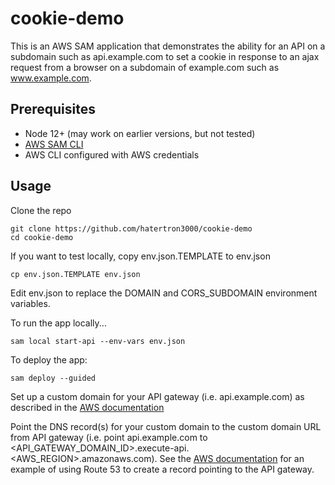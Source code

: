 # cookie-demo

This is an AWS SAM application that demonstrates the ability for an API on a subdomain such as api.example.com to set a cookie in response to an ajax request from a browser on a subdomain of example.com such as www.example.com.

## Prerequisites

- Node 12+ (may work on earlier versions, but not tested)
- [AWS SAM CLI](https://docs.aws.amazon.com/serverless-application-model/latest/developerguide/serverless-sam-cli-install.html)
- AWS CLI configured with AWS credentials

## Usage

Clone the repo
```
git clone https://github.com/hatertron3000/cookie-demo
cd cookie-demo
```

If you want to test locally, copy env.json.TEMPLATE to env.json
```
cp env.json.TEMPLATE env.json
```
Edit env.json to replace the DOMAIN and CORS_SUBDOMAIN environment variables.

To run the app locally...
```
sam local start-api --env-vars env.json
```

To deploy the app:
```
sam deploy --guided
```

Set up a custom domain for your API gateway (i.e. api.example.com) as described in the [AWS documentation](https://docs.aws.amazon.com/apigateway/latest/developerguide/how-to-custom-domains.html)

Point the DNS record(s) for your custom domain to the custom domain URL from API gateway (i.e. point api.example.com to &lt;API_GATEWAY_DOMAIN_ID&gt;.execute-api.&lt;AWS_REGION&gt;.amazonaws.com). See the [AWS documentation](https://docs.aws.amazon.com/Route53/latest/DeveloperGuide/routing-to-api-gateway.html) for an example of using Route 53 to create a record pointing to the API gateway.